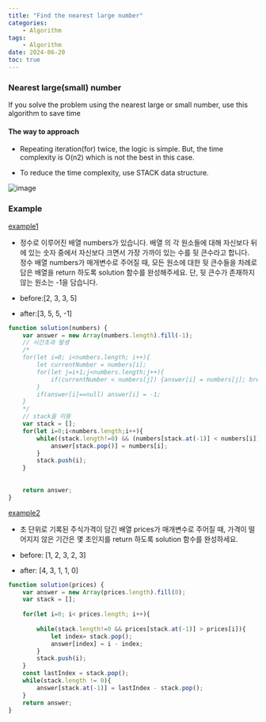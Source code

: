 ```yaml
---
title: "Find the nearest large number"
categories:
    - Algorithm
tags:
    - Algorithm
date: 2024-06-20
toc: true
---
```


### Nearest large(small) number

If you solve the problem using the nearest large or small number, use this algorithm to save time

#### The way to approach

- Repeating iteration(for) twice, the logic is simple. But, the time complexity is O(n2) which is not the best in this case. 

- To reduce the time complexity, use STACK data structure. 


![image](https://github.com/dareunk/dareunk.github.io/assets/83913407/0beea447-4afb-43c2-a1b7-4d173cd7f887)


### Example 


[example1](https://github.com/dareunk/Algorithm/tree/main/%ED%94%84%EB%A1%9C%EA%B7%B8%EB%9E%98%EB%A8%B8%EC%8A%A4/2/154539.%E2%80%85%EB%92%A4%EC%97%90%E2%80%85%EC%9E%88%EB%8A%94%E2%80%85%ED%81%B0%E2%80%85%EC%88%98%E2%80%85%EC%B0%BE%EA%B8%B0)

- 정수로 이루어진 배열 numbers가 있습니다. 배열 의 각 원소들에 대해 자신보다 뒤에 있는 숫자 중에서 자신보다 크면서 가장 가까이 있는 수를 뒷 큰수라고 합니다. 정수 배열 numbers가 매개변수로 주어질 때, 모든 원소에 대한 뒷 큰수들을 차례로 담은 배열을 return 하도록 solution 함수를 완성해주세요. 단, 뒷 큰수가 존재하지 않는 원소는 -1을 담습니다.

- before:[2, 3, 3, 5]

- after:[3, 5, 5, -1]


```javascript
function solution(numbers) {
    var answer = new Array(numbers.length).fill(-1);
    // 시간초과 발생
    /*
    for(let i=0; i<numbers.length; i++){
        let currentNumber = numbers[i];
        for(let j=i+1;j<numbers.length;j++){
            if(currentNumber < numbers[j]) {answer[i] = numbers[j]; break;} 
        }
        if(answer[i]==null) answer[i] = -1;
    }
    */
    // stack을 이용
    var stack = [];
    for(let i=0;i<numbers.length;i++){
        while((stack.length!=0) && (numbers[stack.at(-1)] < numbers[i])){
            answer[stack.pop()] = numbers[i];
        }
        stack.push(i);
    }
    
    
    return answer;
}

```

[example2](https://github.com/dareunk/Algorithm/tree/main/%ED%94%84%EB%A1%9C%EA%B7%B8%EB%9E%98%EB%A8%B8%EC%8A%A4/2/42584.%E2%80%85%EC%A3%BC%EC%8B%9D%EA%B0%80%EA%B2%A9)

- 초 단위로 기록된 주식가격이 담긴 배열 prices가 매개변수로 주어질 때, 가격이 떨어지지 않은 기간은 몇 초인지를 return 하도록 solution 함수를 완성하세요.

- before: [1, 2, 3, 2, 3]

- after: [4, 3, 1, 1, 0]

```javascript
function solution(prices) {
    var answer = new Array(prices.length).fill(0);
    var stack = [];
    
    for(let i=0; i< prices.length; i++){
        
        while(stack.length!=0 && prices[stack.at(-1)] > prices[i]){
            let index= stack.pop();
            answer[index] = i - index; 
        }
        stack.push(i);
    }
    const lastIndex = stack.pop();
    while(stack.length != 0){
        answer[stack.at(-1)] = lastIndex - stack.pop();
    }
    return answer;
}
```


